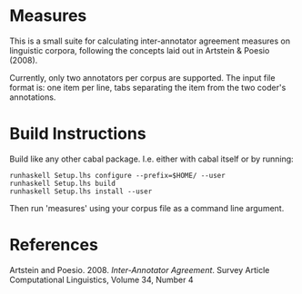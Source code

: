 Measures
========

This is a small suite for calculating inter-annotator agreement measures on
linguistic corpora, following the concepts laid out in Artstein & Poesio (2008).

Currently, only two annotators per corpus are supported. The input file format
is: one item per line, tabs separating the item from the two coder's
annotations.

Build Instructions
========

Build like any other cabal package. I.e. either with cabal itself or by running:

    runhaskell Setup.lhs configure --prefix=$HOME/ --user
    runhaskell Setup.lhs build
    runhaskell Setup.lhs install --user

Then run 'measures' using your corpus file as a command line argument.

References
=========
Artstein and Poesio. 2008. <i>Inter-Annotator Agreement</i>. Survey Article
    Computational Linguistics, Volume 34, Number 4

